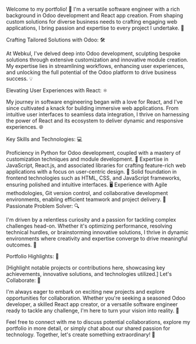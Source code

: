 Welcome to my portfolio! 👋 I'm a versatile software engineer with a rich background in Odoo development and React app creation. From shaping custom solutions for diverse business needs to crafting engaging web applications, I bring passion and expertise to every project I undertake. 💼

Crafting Tailored Solutions with Odoo: 🛠️

At Webkul, I've delved deep into Odoo development, sculpting bespoke solutions through extensive customization and innovative module creation. My expertise lies in streamlining workflows, enhancing user experiences, and unlocking the full potential of the Odoo platform to drive business success. 💡

Elevating User Experiences with React: ⚛️

My journey in software engineering began with a love for React, and I've since cultivated a knack for building immersive web applications. From intuitive user interfaces to seamless data integration, I thrive on harnessing the power of React and its ecosystem to deliver dynamic and responsive experiences. 🌐

Key Skills and Technologies: 💻

Proficiency in Python for Odoo development, coupled with a mastery of customization techniques and module development. 🐍
Expertise in JavaScript, React.js, and associated libraries for crafting feature-rich web applications with a focus on user-centric design. 🎨
Solid foundation in frontend technologies such as HTML, CSS, and JavaScript frameworks, ensuring polished and intuitive interfaces. 🖥️
Experience with Agile methodologies, Git version control, and collaborative development environments, enabling efficient teamwork and project delivery. 🔄
Passionate Problem Solver: 🔍

I'm driven by a relentless curiosity and a passion for tackling complex challenges head-on. Whether it's optimizing performance, resolving technical hurdles, or brainstorming innovative solutions, I thrive in dynamic environments where creativity and expertise converge to drive meaningful outcomes. 🧠

Portfolio Highlights: 🌟

[Highlight notable projects or contributions here, showcasing key achievements, innovative solutions, and technologies utilized.]
Let's Collaborate: 🤝

I'm always eager to embark on exciting new projects and explore opportunities for collaboration. Whether you're seeking a seasoned Odoo developer, a skilled React app creator, or a versatile software engineer ready to tackle any challenge, I'm here to turn your vision into reality. 💬

Feel free to connect with me to discuss potential collaborations, explore my portfolio in more detail, or simply chat about our shared passion for technology. Together, let's create something extraordinary! 🚀



